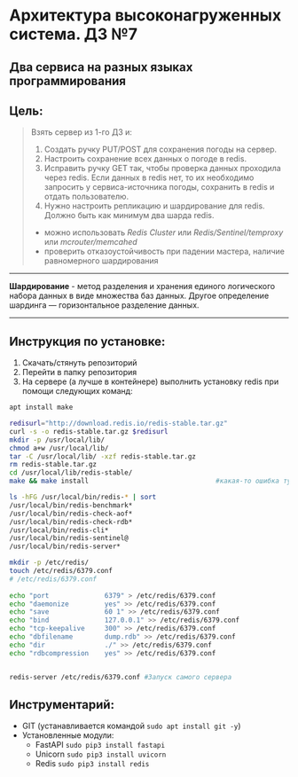 # Архитектура высоконагруженных система. ДЗ №7
## Два сервиса на разных языках программирования


## Цель:
> Взять сервер из 1-го ДЗ и:
> 1. Создать ручку PUT/POST для сохранения погоды на сервер.
> 2. Настроить сохранение всех данных о погоде в redis.
> 3. Исправить ручку GET так, чтобы проверка данных проходила через redis. Если данных в redis нет, то их необходимо запросить у сервиса-источника погоды, сохранить в redis и отдать пользователю.
> 4. Нужно настроить репликацию и шардирование для redis. Должно быть как минимум два шарда redis.
> * можно использовать *Redis Cluster* или *Redis/Sentinel/temproxy* или *mcrouter/memcahed*
> * проверить отказоустойчивость при падении мастера, наличие равномерного шардирования

--------------


**Шардирование** - метод разделения и хранения единого логического набора данных в виде множества баз данных. Другое определение шардинга — горизонтальное разделение данных.



--------------

## Инструкция по установке:
1. Скачать/стянуть репозиторий
1. Перейти в папку репозитория
1. На сервере (а лучше в контейнере) выполнить установку redis при помощи следующих команд:
```bash
apt install make

redisurl="http://download.redis.io/redis-stable.tar.gz"
curl -s -o redis-stable.tar.gz $redisurl
mkdir -p /usr/local/lib/
chmod a+w /usr/local/lib/
tar -C /usr/local/lib/ -xzf redis-stable.tar.gz
rm redis-stable.tar.gz
cd /usr/local/lib/redis-stable/
make && make install								#какая-то ошибка тут

ls -hFG /usr/local/bin/redis-* | sort
/usr/local/bin/redis-benchmark*
/usr/local/bin/redis-check-aof*
/usr/local/bin/redis-check-rdb*
/usr/local/bin/redis-cli*
/usr/local/bin/redis-sentinel@
/usr/local/bin/redis-server*

mkdir -p /etc/redis/
touch /etc/redis/6379.conf
# /etc/redis/6379.conf
 
echo "port              6379" > /etc/redis/6379.conf
echo "daemonize         yes" >> /etc/redis/6379.conf
echo "save              60 1" >> /etc/redis/6379.conf
echo "bind              127.0.0.1" >> /etc/redis/6379.conf
echo "tcp-keepalive     300" >> /etc/redis/6379.conf
echo "dbfilename        dump.rdb" >> /etc/redis/6379.conf
echo "dir               ./" >> /etc/redis/6379.conf
echo "rdbcompression    yes" >> /etc/redis/6379.conf


redis-server /etc/redis/6379.conf #Запуск самого сервера
```



## Инструментарий:
- GIT (устанавливается командой `sudo apt install git -y`)
- Установленные модули:
	+ FastAPI `sudo pip3 install fastapi`
	+ Unicorn `sudo pip3 install uvicorn`
	+ Redis `sudo pip3 install redis`

